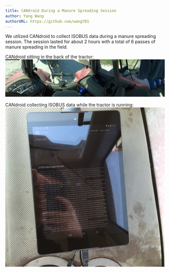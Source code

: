 ```yaml
---
title: CANdroid During a Manure Spreading Session
author: Yang Wang
authorURL: https://github.com/wang701
---
```


We utilized CANdroid to collect ISOBUS data during a manure spreading session.
The session lasted for about 2 hours with a total of 6 passes of manure
spreading in the field.

<!--truncate-->

CANdroid sitting in the back of the tractor:
![CANdroid deployed in a tractor](./assets/CANdroid_in_field.jpg)

CANdroid collecting ISOBUS data while the tractor is running:
![CANdroind running](./assets/CANdroid_running.jpg)
